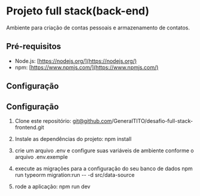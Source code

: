 # Projeto full stack(back-end)

Ambiente para criação de contas pessoais e armazenamento de contatos.

## Pré-requisitos

- Node.js: [https://nodejs.org/](https://nodejs.org/)
- npm: [https://www.npmjs.com/](https://www.npmjs.com/)

## Configuração

## Configuração

1. Clone este repositório:
   git@github.com/GeneralTITO/desafio-full-stack-frontend.git

2. Instale as dependências do projeto:
   npm install

3. crie um arquivo .env e configure suas variáveis de ambiente conforme o arquivo .env.exemple

4. execute as migrações para a configuração do seu banco de dados
   npm run typeorm migration:run -- -d src/data-source

5. rode a aplicação:
   npm run dev
